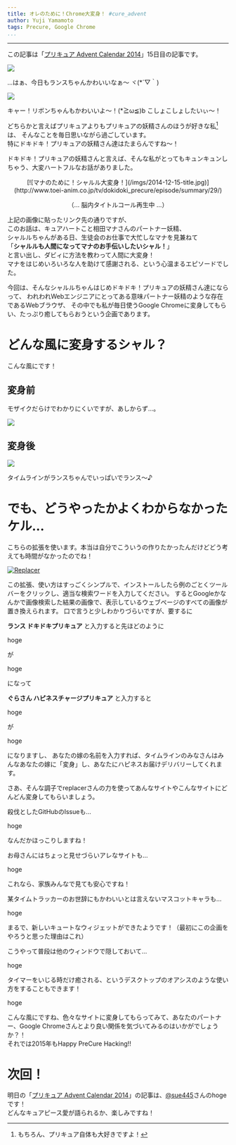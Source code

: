 ```yaml
---
title: オレのために！Chrome大変身！ #cure_advent
author: Yuji Yamamoto
tags: Precure, Google Chrome
...
```

---

この記事は「[プリキュア Advent Calendar 2014](http://www.adventar.org/calendars/328)」15日目の記事です。

![](/imgs/2014-12-15-lance.jpg)

...はぁ、今日もランスちゃんかわいいなぁ～ ヾ(\*´▽｀)

![](/imgs/2014-12-15-ribbon.jpg)

キャー！リボンちゃんもかわいいよ～！(\*≧ω≦)b こしょこしょしたいぃ～！

どちらかと言えばプリキュアよりもプリキュアの妖精さんのほうが好きな私[^like-precure]は、
そんなことを毎日思いながら過ごしています。 \
特にドキドキ！プリキュアの妖精さん達はたまらんですね～！

[^like-precure]: もちろん、プリキュア自体も大好きですよ！

ドキドキ！プリキュアの妖精さんと言えば、そんな私がとってもキュンキュンしちゃう、大変ハートフルなお話がありました。

<center>
[![マナのために！シャルル大変身！](/imgs/2014-12-15-title.jpg)](http://www.toei-anim.co.jp/tv/dokidoki_precure/episode/summary/29/)

（... 脳内タイトルコール再生中 ...）
</center>

上記の画像に貼ったリンク先の通りですが、 \
このお話は、キュアハートこと相田マナさんのパートナー妖精、 \
シャルルちゃんがある日、生徒会のお仕事で大忙しなマナを見兼ねて \
「**シャルルも人間になってマナのお手伝いしたいシャル！**」 \
と言い出し、ダビィに方法を教わって人間に大変身！ \
マナをはじめいろいろな人を助けて感謝される、という心温まるエピソードでした。

今回は、そんなシャルルちゃんはじめドキドキ！プリキュアの妖精さん達にならって、
われわれWebエンジニアにとってある意味パートナー妖精のような存在であるWebブラウザ、
その中でも私が毎日使うGoogle Chromeに変身してもらい、たっぷり癒してもらおうという企画であります。

# どんな風に変身するシャル？

こんな風にです！

## 変身前

モザイクだらけでわかりにくいですが、あしからず...。

![](/imgs/2014-12-15-timeline-before.png)

## 変身後

![](/imgs/2014-12-15-timeline-after.png)

タイムラインがランスちゃんでいっぱいでランス〜♪

# でも、どうやったかよくわからなかったケル...

こちらの拡張を使います。本当は自分でこういうの作りたかったんだけどどう考えても時間がなかったのでね！

[![Replacer](/imgs/2014-12-15-replacer.png)](https://chrome.google.com/webstore/detail/replacer/nkkofabfinoleplbkkbmhhkjmomdgpag)

この拡張、使い方はすっごくシンプルで、インストールしたら例のごとくツールバーをクリックし、適当な検索ワードを入力してください。
するとGoogleかなんかで画像検索した結果の画像で、表示しているウェブページのすべての画像が置き換えられます。
口で言うと少しわかりづらいですが、要するに

**ランス ドキドキプリキュア** と入力すると先ほどのように

hoge

が

hoge

になって

**ぐらさん ハピネスチャージプリキュア** と入力すると

hoge

が

hoge

になりますし、
あなたの嫁の名前を入力すれば、タイムラインのみなさんはみんなあなたの嫁に「変身」し、あなたにハピネスお届けデリバリーしてくれます。

さあ、そんな調子でreplacerさんの力を使ってあんなサイトやこんなサイトにどんどん変身してもらいましょう。

殺伐としたGitHubのIssueも...

hoge

なんだかほっこりしますね！

お母さんにはちょっと見せづらいアレなサイトも...

hoge

これなら、家族みんなで見ても安心ですね！

某タイムトラッカーのお世辞にもかわいいとは言えないマスコットキャラも...

hoge

まるで、新しいキュートなウィジェットができたようです！（最初にこの企画をやろうと思った理由はこれ）

こうやって普段は他のウィンドウで隠しておいて...

hoge

タイマーをいじる時だけ癒される、というデスクトップのオアシスのような使い方をすることもできます！

hoge

こんな風にですね、色々なサイトに変身してもらってみて、あなたのパートナー、Google Chromeさんとより良い関係を気づいてみるのはいかがでしょうか？！ \
それでは2015年もHappy PreCure Hacking!!

# 次回！

明日の「[プリキュア Advent Calendar 2014](http://www.adventar.org/calendars/328)」の記事は、[@sue445](#hoge)さんのhogeです！ \
どんなキュアピース愛が語られるか、楽しみですね！
